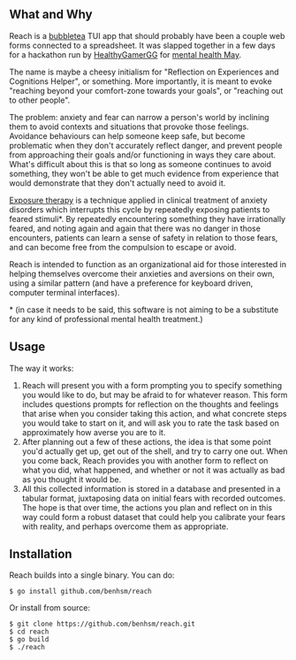 ## What and Why

Reach is a [bubbletea](https://github.com/charmbracelet/huh/tree/main/examples/bubbletea) TUI app that should probably have been a couple web forms connected to a spreadsheet. It was slapped together in a few days for a hackathon run by [HealthyGamerGG](https://www.healthygamer.gg/) for [mental health May](https://explore.healthygamer.gg/mayke-it).

The name is maybe a cheesy initialism for "Reflection on Experiences and Cognitions Helper", or something. More importantly, it is meant to evoke "reaching beyond your comfort-zone towards your goals", or "reaching out to other people".

The problem: anxiety and fear can narrow a person's world by inclining them to avoid contexts and situations that provoke those feelings. Avoidance behaviours can help someone keep safe, but become problematic when they don't accurately reflect danger, and prevent people from approaching their goals and/or functioning in ways they care about. What's difficult about this is that so long as someone continues to avoid something, they won't be able to get much evidence from experience that would demonstrate that they don't actually need to avoid it.

[Exposure therapy](https://en.wikipedia.org/wiki/Exposure_therapy) is a technique applied in clinical treatment of anxiety disorders which interrupts this cycle by repeatedly exposing patients to feared stimuli\*. By repeatedly encountering something they have irrationally feared, and noting again and again that there was no danger in those encounters, patients can learn a sense of safety in relation to those fears, and can become free from the compulsion to escape or avoid.

Reach is intended to function as an organizational aid for those interested in helping themselves overcome their anxieties and aversions on their own, using a similar pattern (and have a preference for keyboard driven, computer terminal interfaces).

\* (in case it needs to be said, this software is not aiming to be a substitute for any kind of professional mental health treatment.)

## Usage

The way it works:

1. Reach will present you with a form prompting you to specify something you would like to do, but may be afraid to for whatever reason. This form includes questions prompts for reflection on the thoughts and feelings that arise when you consider taking this action, and what concrete steps you would take to start on it, and will ask you to rate the task based on approximately how averse you are to it.
2. After planning out a few of these actions, the idea is that some point you'd actually get up, get out of the shell, and try to carry one out. When you come back, Reach provides you with another form to reflect on what you did, what happened, and whether or not it was actually as bad as you thought it would be.
3. All this collected information is stored in a database and presented in a tabular format, juxtaposing data on initial fears with recorded outcomes. The hope is that over time, the actions you plan and reflect on in this way could form a robust dataset that could help you calibrate your fears with reality, and perhaps overcome them as appropriate.

## Installation

Reach builds into a single binary. You can do:

```console
$ go install github.com/benhsm/reach 
```

Or install from source:

```
$ git clone https://github.com/benhsm/reach.git
$ cd reach
$ go build
$ ./reach
```

